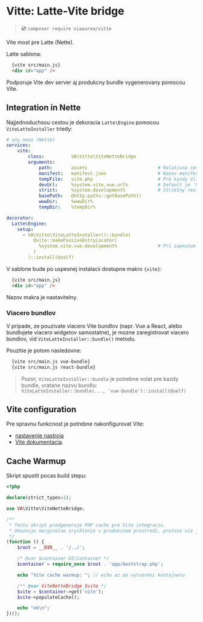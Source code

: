# Vitte: Latte-Vite bridge

> 💿 `composer require viaaurea/vitte`

Vite most pre Latte (Nette).

Latte sablona:
```html
  {vite src/main.js}
  <div id="app" />
```

Podporuje Vite dev server aj produkcny bundle vygenerovany pomocou Vite.


## Integration in Nette

Najjednoduchsou cestou je dekoracia `Latte\Engine` pomocou `ViteLatteInstaller` triedy:

```yaml
# any.neon (Nette)
services:
    vite:
        class:          VA\Vitte\ViteNetteBridge
        arguments:
            path:       assets                          # Relativna cesta od www k manifestu
            manifest:   manifest.json                   # Nazov manifest suboru
            tempFile:   vite.php                        # Pre kazdy Vite bundle musi byt vlastny cache subor v temp adresari.
            devUrl:     %system.vite.vue.url%           # Default je 'http://localhost:3000'
            strict:     %system.development%            # Striktny rezim zapneme len pri vyvoji
            basePath:   @http.paths::getBasePath()
            wwwDir:     %wwwDir%
            tempDir:    %tempDir%

decorator:
  Latte\Engine:
    setup:
      - VA\Vitte\ViteLatteInstaller()::bundle(
          @vite::makePassiveEntryLocator(
            %system.vite.vue.development%               # Pri zapnutom dev rezime produkuje linky na Vite dev-server
          )
        )::install(@self)
```

V sablone bude po uspesnej instalacii dostupne makro `{vite}`:
```html
  {vite src/main.js}
  <div id="app" />
```

Nazov makra je nastavitelny.


### Viacero bundlov 

V pripade, ze pouzivate viacero Vite bundlov (napr. Vue a React, alebo bundlujete viacero widgetov samostatne),
je mozne zaregistrovat viacero bundlov, vid `ViteLatteInstaller::bundle()` metodu.

Pouzitie je potom nasledovne:
```html
  {vite src/main.js vue-bundle}
  {vite src/main.js react-bundle}
```

> Pozor, `ViteLatteInstaller::bundle` je potrebne volat pre kazdy bundle, vratane nazvu bundlu:\
> `ViteLatteInstaller::bundle(..., 'vue-bundle')::install(@self)`


## Vite configuration

Pre spravnu funkcnost je potrebne nakonfigurovat Vite:
- [nastavenie nastroja](https://github.com/dakujem/peat#vite-configuration)
- [Vite dokumentacia](https://vitejs.dev/guide/backend-integration.html).


## Cache Warmup

Skript spustit pocas build stepu:
```php
<?php

declare(strict_types=1);

use VA\Vitte\ViteNetteBridge;

/**
 * Tento skript predgeneruje PHP cache pre Vite integraciu.
 * Umoznuje marginalne zrychlenie v produkcnom prostredi, pretoze nie je nutne parsovat JSON manifest.
 */
(function () {
    $root = __DIR__ . '/../';

    /* @var $container DI\Container */
    $container = require_once $root . 'app/bootstrap.php';

    echo "Vite cache warmup: "; // echo az po vytvoreni kontajneru

    /** @var ViteNetteBridge $vite */
    $vite = $container->get('vite');
    $vite->populateCache();

    echo "ok\n";
})();
```


